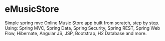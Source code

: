 # eMusicStore
Simple spring mvc Online Music Store app built from scratch, step by step.
Using: Spring MVC, Spring Data, Spring Security, Spring REST, Spring Web Flow, Hibernate, Angular JS, JSP, Bootstrap, H2 Database and more.
